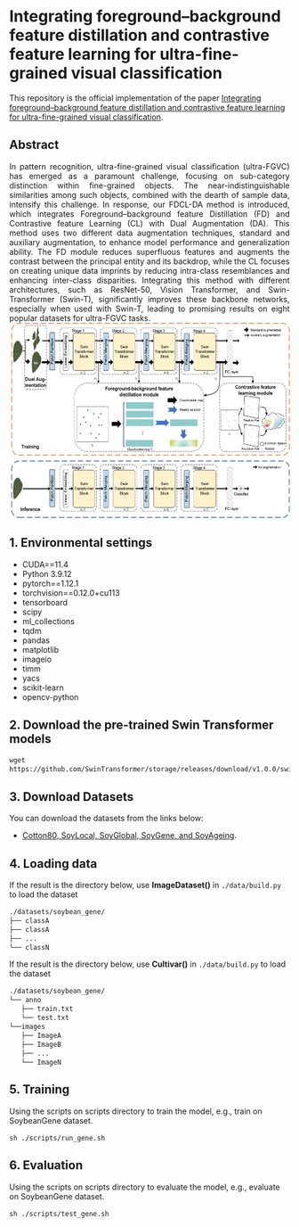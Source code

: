 # Integrating foreground–background feature distillation and contrastive feature learning for ultra-fine-grained visual classification


This repository is the official implementation of the paper
[Integrating foreground–background feature distillation and contrastive feature learning for ultra-fine-grained visual classification](https://www.sciencedirect.com/science/article/abs/pii/S0031320324000906).


## Abstract
<div style="text-align:justify">
In pattern recognition, ultra-fine-grained visual classification (ultra-FGVC) has emerged as a paramount challenge, focusing on sub-category distinction within fine-grained objects. The near-indistinguishable similarities among such objects, combined with the dearth of sample data, intensify this challenge. In response, our FDCL-DA method is introduced, which integrates Foreground–background feature Distillation (FD) and Contrastive feature Learning (CL) with Dual Augmentation (DA). This method uses two different data augmentation techniques, standard and auxiliary augmentation, to enhance model performance and generalization ability. The FD module reduces superfluous features and augments the contrast between the principal entity and its backdrop, while the CL focuses on creating unique data imprints by reducing intra-class resemblances and enhancing inter-class disparities. Integrating this method with different architectures, such as ResNet-50, Vision Transformer, and Swin-Transformer (Swin-T), significantly improves these backbone networks, especially when used with Swin-T, leading to promising results on eight popular datasets for ultra-FGVC tasks.

</div>


<img src='figs/method.jpg' width='1280' height='350'>

## 1. Environmental settings
+ CUDA==11.4
+ Python 3.9.12
+ pytorch==1.12.1
+ torchvision==0.12.0+cu113
+ tensorboard
+ scipy
+ ml_collections
+ tqdm
+ pandas
+ matplotlib
+ imageio
+ timm
+ yacs
+ scikit-learn
+ opencv-python


## 2. Download the pre-trained Swin Transformer models

```
wget https://github.com/SwinTransformer/storage/releases/download/v1.0.0/swin_base_patch4_window7_224_22k.pth
```
## 3. Download Datasets
You can download the datasets from the links below:

+ [Cotton80, SoyLocal, SoyGlobal, SoyGene, and SoyAgeing](https://maxwell.ict.griffith.edu.au/cvipl/UFG_dataset.html).


## 4. Loading data
If the result is the directory below, use **ImageDataset()** in `./data/build.py `to load the dataset

    ./datasets/soybean_gene/
    ├── classA
    ├── classA
    ├── ...
    └── classN

If the result is the directory below, use **Cultivar()** in `./data/build.py` to load the dataset

    ./datasets/soybean_gene/
    └── anno
       ├── train.txt
       └── test.txt
    └──images
       ├── ImageA
       ├── ImageB
       ├── ...
       └── ImageN

## 5. Training
Using the scripts on scripts directory to train the model, e.g., train on SoybeanGene dataset.

```
sh ./scripts/run_gene.sh
```

## 6. Evaluation
Using the scripts on scripts directory to evaluate the model, e.g., evaluate on SoybeanGene dataset.

```
sh ./scripts/test_gene.sh
```